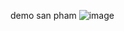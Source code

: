 demo san pham
![image](https://github.com/user-attachments/assets/11ce8335-ca45-4234-9a63-e4feeb46afde)


